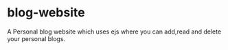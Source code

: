 # blog-website
A Personal blog website which uses ejs where you can add,read and delete your personal blogs.
